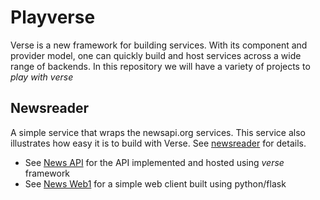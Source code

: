 # Playverse

Verse is a new framework for building services. With its component and provider model, one can quickly build and host services across a wide range of backends. In this repository we will have a variety of projects to *play with verse*

## Newsreader

A simple service that wraps the newsapi.org services. This service also illustrates how easy it is to build with Verse. See [newsreader](./newsreader/) for details. 

- See [News API](./newsreader/newsapi/) for the API implemented and hosted using *verse* framework
- See [News Web1](./newsreader/web1) for a simple web client built using python/flask
